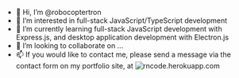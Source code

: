 - 👋 Hi, I’m @robocoptertron
- 👀 I’m interested in full-stack JavaScript/TypeScript development
- 🌱 I’m currently learning full-stack JavaScript development with Express.js, and desktop application development with Electron.js
- 💞️ I’m looking to collaborate on ...
- 📫 If you would like to contact me, please send a message via the contact form on my portfolio site, at ![rncode.herokuapp.com](https://rncode.herokuapp.com)

<!---
robocoptertron/robocoptertron is a ✨ special ✨ repository because its `README.md` (this file) appears on your GitHub profile.
You can click the Preview link to take a look at your changes.
--->
